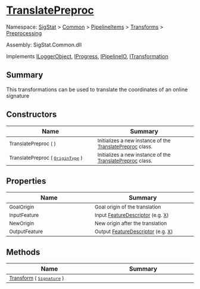 # [TranslatePreproc](./TranslatePreproc.md)

Namespace: [SigStat]() > [Common](./../../../README.md) > [PipelineItems]() > [Transforms]() > [Preprocessing](./README.md)

Assembly: SigStat.Common.dll

Implements [ILoggerObject](./../../../ILoggerObject.md), [IProgress](./../../../Helpers/IProgress.md), [IPipelineIO](./../../../Pipeline/IPipelineIO.md), [ITransformation](./../../../ITransformation.md)

## Summary
This transformations can be used to translate the coordinates of an online signature

## Constructors

| Name<div><a href="#"><img width=400></a></div> | Summary<div><a href="#"><img width=475></a></div> | 
| --- | --- | 
| <sub>TranslatePreproc (  )</sub> | <sub>Initializes a new instance of the [TranslatePreproc](./SigStat/Common/PipelineItems/Transforms/Preprocessing/TranslatePreproc.md) class.</sub> | 
| <sub>TranslatePreproc ( [`OriginType`](./OriginType.md) )</sub> | <sub>Initializes a new instance of the [TranslatePreproc](./SigStat/Common/PipelineItems/Transforms/Preprocessing/TranslatePreproc.md) class.</sub> | 


## Properties

| Name<div><a href="#"><img width=400></a></div> | Summary<div><a href="#"><img width=475></a></div> | 
| --- | --- | 
| <sub>GoalOrigin</sub> | <sub>Goal origin of the translation</sub> | 
| <sub>InputFeature</sub> | <sub>Input [FeatureDescriptor](./SigStat/Common/FeatureDescriptor.md) (e.g. [X](../SigStat/Common/Features.md))</sub> | 
| <sub>NewOrigin</sub> | <sub>New origin after the translation</sub> | 
| <sub>OutputFeature</sub> | <sub>Output [FeatureDescriptor](./SigStat/Common/FeatureDescriptor.md) (e.g. [X](../SigStat/Common/Features.md))</sub> | 


## Methods

| Name<div><a href="#"><img width=400></a></div> | Summary<div><a href="#"><img width=475></a></div> | 
| --- | --- | 
| <sub>[Transform](./Methods/TranslatePreproc--Transform.md) ( [`Signature`](./../../../Signature.md) )</sub> | <sub></sub> | 


